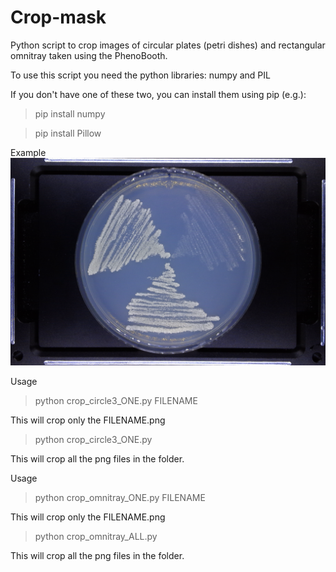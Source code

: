 # Crop-mask
Python script to crop images of circular plates (petri dishes) and rectangular omnitray taken using the PhenoBooth.

To use this script you need the python libraries: numpy and PIL

If you don't have one of these two, you can install them using pip (e.g.):

>pip install numpy

>pip install Pillow

Example
![Crop-mask](example/plate.png)

Usage

>python crop_circle3_ONE.py FILENAME

This will crop only the FILENAME.png

>python crop_circle3_ONE.py

This will crop all the png files in the folder.


Usage

>python crop_omnitray_ONE.py FILENAME

This will crop only the FILENAME.png

>python crop_omnitray_ALL.py

This will crop all the png files in the folder.
